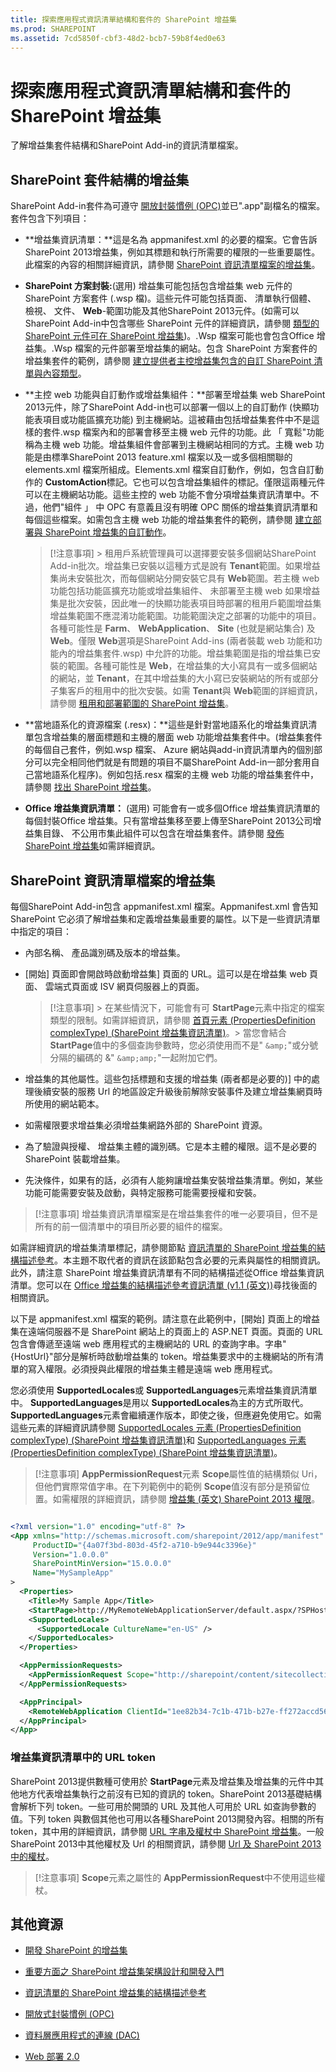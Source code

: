 ```yaml
---
title: 探索應用程式資訊清單結構和套件的 SharePoint 增益集
ms.prod: SHAREPOINT
ms.assetid: 7cd5850f-cbf3-48d2-bcb7-59b8f4ed0e63
---
```



# 探索應用程式資訊清單結構和套件的 SharePoint 增益集
了解增益集套件結構和SharePoint Add-in的資訊清單檔案。
## SharePoint 套件結構的增益集
<a name="Package"> </a>

SharePoint Add-in套件為可遵守 [開放封裝慣例 (OPC)](http://msdn.microsoft.com/en-us/magazine/cc163372.aspx)並已".app"副檔名的檔案。套件包含下列項目：
  
    
    

- **增益集資訊清單：**這是名為 appmanifest.xml 的必要的檔案。它會告訴SharePoint 2013增益集，例如其標題和執行所需要的權限的一些重要屬性。此檔案的內容的相關詳細資訊，請參閱 [SharePoint 資訊清單檔案的增益集](#AppManifest)。
    
  
- **SharePoint 方案封裝:**(選用) 增益集可能包括包含增益集 web 元件的 SharePoint 方案套件 (.wsp 檔)。這些元件可能包括頁面、 清單執行個體、 檢視、 文件、 **Web**-範圍功能及其他SharePoint 2013元件。(如需可以SharePoint Add-in中包含哪些 SharePoint 元件的詳細資訊，請參閱 [類型的 SharePoint 元件可在 SharePoint 增益集](host-webs-add-in-webs-and-sharepoint-components-in-sharepoint-2013.md#TypesOfSPComponentsInApps))。.Wsp 檔案可能也會包含Office 增益集。.Wsp 檔案的元件部署至增益集的網站。包含 SharePoint 方案套件的增益集套件的範例，請參閱 [建立提供者主控增益集包含的自訂 SharePoint 清單與內容類型](create-a-provider-hosted-add-in-that-includes-a-custom-sharepoint-list-and-conte.md)。
    
  
- **主控 web 功能與自訂動作或增益集組件：**部署至增益集 web SharePoint 2013元件，除了SharePoint Add-in也可以部署一個以上的自訂動作 (快顯功能表項目或功能區擴充功能) 到主機網站。這被藉由包括增益集套件中不是這樣的套件.wsp 檔案內和的部署會移至主機 web 元件的功能。此 「 寬鬆"功能稱為主機 web 功能。增益集組件會部署到主機網站相同的方式。主機 web 功能是由標準SharePoint 2013 feature.xml 檔案以及一或多個相關聯的 elements.xml 檔案所組成。Elements.xml 檔案自訂動作，例如，包含自訂動作的 **CustomAction**標記。它也可以包含增益集組件的標記。僅限這兩種元件可以在主機網站功能。這些主控的 web 功能不會分項增益集資訊清單中。不過，他們"組件 」 中 OPC 有意義且沒有明確 OPC 關係的增益集資訊清單和每個這些檔案。如需包含主機 web 功能的增益集套件的範例，請參閱 [建立部署與 SharePoint 增益集的自訂動作](create-custom-actions-to-deploy-with-sharepoint-add-ins.md)。
    
    > [!注意事項]
      > 租用戶系統管理員可以選擇要安裝多個網站SharePoint Add-in批次。增益集已安裝以這種方式是說有 **Tenant**範圍。如果增益集尚未安裝批次，而每個網站分開安裝它具有 **Web**範圍。若主機 web 功能包括功能區擴充功能或增益集組件、 未部署至主機 web 如果增益集是批次安裝，因此唯一的快顯功能表項目時部署的租用戶範圍增益集增益集範圍不應混淆功能範圍。功能範圍決定之部署的功能中的項目。各種可能性是 **Farm**、 **WebApplication**、 **Site** (也就是網站集合) 及 **Web**。僅限 **Web**選項是SharePoint Add-ins (兩者裝載 web 功能和功能內的增益集套件.wsp) 中允許的功能。增益集範圍是指的增益集已安裝的範圍。各種可能性是 **Web**，在增益集的大小寫具有一或多個網站的網站，並 **Tenant**，在其中增益集的大小寫已安裝網站的所有或部分子集客戶的租用中的批次安裝。如需 **Tenant**與 **Web**範圍的詳細資訊，請參閱 [租用和部署範圍的 SharePoint 增益集](tenancies-and-deployment-scopes-for-sharepoint-add-ins.md)。
- **當地語系化的資源檔案 (.resx)：**這些是針對當地語系化的增益集資訊清單包含增益集的層面標題和主機的層面 web 功能增益集套件中。(增益集套件的每個自己套件，例如.wsp 檔案、 Azure 網站與add-in資訊清單內的個別部分可以完全相同他們就是有問題的項目不屬SharePoint Add-in一部分套用自己當地語系化程序)。例如包括.resx 檔案的主機 web 功能的增益集套件中，請參閱 [找出 SharePoint 增益集](localize-sharepoint-add-ins.md)。
    
  
- **Office 增益集資訊清單：** (選用) 可能會有一或多個Office 增益集資訊清單的每個封裝Office 增益集。只有當增益集移至要上傳至SharePoint 2013公司增益集目錄、 不公用市集此組件可以包含在增益集套件。請參閱 [發佈 SharePoint 增益集](publish-sharepoint-add-ins.md)如需詳細資訊。
    
  

## SharePoint 資訊清單檔案的增益集
<a name="AppManifest"> </a>

每個SharePoint Add-in包含 appmanifest.xml 檔案。Appmanifest.xml 會告知 SharePoint 它必須了解增益集和定義增益集最重要的屬性。以下是一些資訊清單中指定的項目：
  
    
    

- 內部名稱、 產品識別碼及版本的增益集。
    
  
- [開始] 頁面即會開啟時啟動增益集] 頁面的 URL。這可以是在增益集 web 頁面、 雲端式頁面或 ISV 網頁伺服器上的頁面。
    
    > [!注意事項]
      > 在某些情況下，可能會有可 **StartPage**元素中指定的檔案類型的限制。如需詳細資訊，請參閱 [首頁元素 (PropertiesDefinition complexType) (SharePoint 增益集資訊清單)](http://msdn.microsoft.com/library/3092674c-a6c3-9021-3d7e-e716562a4a4f%28Office.15%29.aspx)。> 當您會結合 **StartPage**值中的多個查詢參數時，您必須使用而不是" `&amp;`"或分號分隔的編碼的 &amp;" `&amp;amp;`"一起附加它們。
- 增益集的其他屬性。這些包括標題和支援的增益集 (兩者都是必要的)] 中的處理後續安裝的服務 Url 的地區設定升級後前解除安裝事件及建立增益集網頁時所使用的網站範本。
    
  
- 如需權限要求增益集必須增益集網路外部的 SharePoint 資源。
    
  
- 為了驗證與授權、 增益集主體的識別碼。它是本主體的權限。這不是必要的 SharePoint 裝載增益集。
    
  
- 先決條件，如果有的話，必須有人能夠讓增益集安裝增益集清單。例如，某些功能可能需要安裝及啟動，與特定服務可能需要授權和安裝。
    
  

> [!注意事項]
> 增益集資訊清單檔案是在增益集套件的唯一必要項目，但不是所有的前一個清單中的項目所必要的組件的檔案。
  
    
    

如需詳細資訊的增益集清單標記，請參閱節點 [資訊清單的 SharePoint 增益集的結構描述參考](http://msdn.microsoft.com/library/1f8c5d44-3b60-0bfe-9069-1df821220691%28Office.15%29.aspx)。本主題不取代者的資訊在該節點包含必要的元素與屬性的相關資訊。此外，請注意 SharePoint 增益集資訊清單有不同的結構描述從Office 增益集資訊清單。您可以在 [Office 增益集的結構描述參考資訊清單 (v1.1 (英文))](http://msdn.microsoft.com/library/7e0cadc3-f613-8eb9-57ef-9032cbb97f92%28Office.15%29.aspx)尋找後面的相關資訊。
  
    
    
以下是 appmanifest.xml 檔案的範例。請注意在此範例中，[開始] 頁面上的增益集在遠端伺服器不是 SharePoint 網站上的頁面上的 ASP.NET 頁面。頁面的 URL 包含會傳遞至遠端 web 應用程式的主機網站的 URL 的查詢字串。字串"{HostUrl}"部分是解析時啟動增益集的 token。增益集要求中的主機網站的所有清單的寫入權限。必須授與此權限的增益集主體是遠端 web 應用程式。
  
    
    
您必須使用 **SupportedLocales**或 **SupportedLanguages**元素增益集資訊清單中。 **SupportedLanguages**是用以 **SupportedLocales**為主的方式所取代。 **SupportedLanguages**元素會繼續運作版本，即使之後，但應避免使用它。如需這些元素的詳細資訊請參閱 [SupportedLocales 元素 (PropertiesDefinition complexType) (SharePoint 增益集資訊清單)](http://msdn.microsoft.com/library/49bde91a-8d7a-be17-4c91-82c9c19f0f61%28Office.15%29.aspx)和 [SupportedLanguages 元素 (PropertiesDefinition complexType) (SharePoint 增益集資訊清單)](http://msdn.microsoft.com/library/7a8da886-5731-9abd-2911-5cd268bba4cf%28Office.15%29.aspx)。
  
    
    

> [!注意事項]
> **AppPermissionRequest**元素 **Scope**屬性值的結構類似 Uri，但他們實際常值字串。在下列範例中的範例 **Scope**值沒有部分是預留位置。如需權限的詳細資訊，請參閱 [增益集 (英文) SharePoint 2013 權限](add-in-permissions-in-sharepoint-2013.md)。
  
    
    




```XML

<?xml version="1.0" encoding="utf-8" ?>
<App xmlns="http://schemas.microsoft.com/sharepoint/2012/app/manifest"
     ProductID="{4a07f3bd-803d-45f2-a710-b9e944c3396e}"
     Version="1.0.0.0"
     SharePointMinVersion="15.0.0.0"
     Name="MySampleApp"
>
  <Properties>
    <Title>My Sample App</Title>
    <StartPage>http://MyRemoteWebApplicationServer/default.aspx/?SPHostUrl={HostUrl}</StartPage>
    <SupportedLocales>
      <SupportedLocale CultureName="en-US" />
    </SupportedLocales>        
  </Properties>

  <AppPermissionRequests>
    <AppPermissionRequest Scope="http://sharepoint/content/sitecollection/web/list" Right="Write"/>
  </AppPermissionRequests>

  <AppPrincipal>
    <RemoteWebApplication ClientId="1ee82b34-7c1b-471b-b27e-ff272accd564" />
  </AppPrincipal>
</App>

```


### 增益集資訊清單中的 URL token

SharePoint 2013提供數種可使用於 **StartPage**元素及增益集及增益集的元件中其他地方代表增益集執行之前沒有已知的資訊的 token。SharePoint 2013基礎結構會解析下列 token。一些可用於開頭的 URL 及其他人可用於 URL 如查詢參數的值。下列 token 與數個其他也可用以各種SharePoint 2013開發內容。相關的所有 token，其中用的詳細資訊，請參閱 [URL 字串及權杖中 SharePoint 增益集](url-strings-and-tokens-in-sharepoint-add-ins.md)。一般SharePoint 2013中其他權杖及 Url 的相關資訊，請參閱 [Url 及 SharePoint 2013 中的權杖](http://msdn.microsoft.com/library/161418d7-8123-4c4e-91a1-97e43c17f0e6%28Office.15%29.aspx)。
  
    
    

> [!注意事項]
> **Scope**元素之屬性的 **AppPermissionRequest**中不使用這些權杖。
  
    
    


## 其他資源
<a name="SP15Exploreappmanifest_bk_addlresources"> </a>


-  [開發 SharePoint 的增益集](develop-sharepoint-add-ins.md)
    
  
-  [重要方面之 SharePoint 增益集架構設計和開發入門](important-aspects-of-the-sharepoint-add-in-architecture-and-development-landscap.md)
    
  
-  [資訊清單的 SharePoint 增益集的結構描述參考](http://msdn.microsoft.com/library/1f8c5d44-3b60-0bfe-9069-1df821220691%28Office.15%29.aspx)
    
  
-  [開放式封裝慣例 (OPC)](http://msdn.microsoft.com/en-us/magazine/cc163372.aspx)
    
  
-  [資料層應用程式的連線 (DAC)](http://msdn.microsoft.com/en-us/library/ee210546)
    
  
-  [Web 部署 2.0](http://www.iis.net/download/WebDeploy)
    
  

